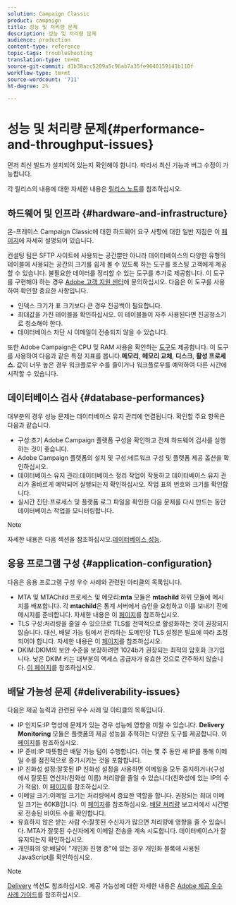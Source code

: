 ```yaml
---
solution: Campaign Classic
product: campaign
title: 성능 및 처리량 문제
description: 성능 및 처리량 문제
audience: production
content-type: reference
topic-tags: troubleshooting
translation-type: tm+mt
source-git-commit: d1b38acc5209a5c96ab7a35fe9640159141b110f
workflow-type: tm+mt
source-wordcount: '711'
ht-degree: 2%

---
```



# 성능 및 처리량 문제{#performance-and-throughput-issues}

먼저 최신 빌드가 설치되어 있는지 확인해야 합니다. 따라서 최신 기능과 버그 수정이 가능합니다.

각 릴리스의 내용에 대한 자세한 내용은 [릴리스 노트](../../rn/using/latest-release.md)를 참조하십시오.

## 하드웨어 및 인프라 {#hardware-and-infrastructure}

온-프레미스 Campaign Classic에 대한 하드웨어 요구 사항에 대한 일반 지침은 이 [페이지](https://helpx.adobe.com/kr/campaign/kb/hardware-sizing-guide.html)에 자세히 설명되어 있습니다.

컨설팅 팀은 SFTP 사이트에 사용되는 공간뿐만 아니라 데이터베이스의 다양한 유형의 테이블에 사용되는 공간의 크기를 쉽게 볼 수 있도록 하는 도구를 호스팅 고객에게 제공할 수 있습니다. 불필요한 데이터를 정리할 수 있는 도구를 추가로 제공합니다. 이 도구를 구현해야 하는 경우 [Adobe 고객 지원 센터](https://helpx.adobe.com/enterprise/admin-guide.html/enterprise/using/support-for-experience-cloud.ug.html)에 문의하십시오. 다음은 이 도구를 사용하여 확인할 중요한 사항입니다.

* 인덱스 크기가 표 크기보다 큰 경우 진공백이 필요합니다.
* 최대값을 가진 테이블을 확인하십시오. 이 테이블들이 자주 사용된다면 진공청소기로 청소해야 한다.
* 데이터베이스 차단 시 이메일이 전송되지 않을 수 있습니다.

또한 Adobe Campaign은 CPU 및 RAM 사용을 확인하는 [도구](../../production/using/monitoring-processes.md#manual-monitoring)도 제공합니다. 이 도구를 사용하여 다음과 같은 특정 지표를 봅니다.**메모리**, **메모리 교체**, **디스크**, **활성 프로세스**. 값이 너무 높은 경우 워크플로우 수를 줄이거나 워크플로우를 예약하여 다른 시간에 시작할 수 있습니다.

## 데이터베이스 검사 {#database-performances}

대부분의 경우 성능 문제는 데이터베이스 유지 관리에 연결됩니다. 확인할 주요 항목은 다음과 같습니다.

* 구성:초기 Adobe Campaign 플랫폼 구성을 확인하고 전체 하드웨어 검사를 실행하는 것이 좋습니다.
* Adobe Campaign 플랫폼의 설치 및 구성:네트워크 구성 및 플랫폼 제공 옵션을 확인하십시오.
* 데이터베이스 유지 관리:데이터베이스 정리 작업이 작동하고 데이터베이스 유지 관리가 올바르게 예약되어 실행되는지 확인하십시오. 작업 표의 번호와 크기를 확인합니다.
* 실시간 진단:프로세스 및 플랫폼 로그 파일을 확인한 다음 문제를 다시 만드는 동안 데이터베이스 작업을 모니터링합니다.

>[!NOTE]
>
>자세한 내용은 다음 섹션을 참조하십시오.[데이터베이스 성능](../../production/using/database-performances.md).

## 응용 프로그램 구성 {#application-configuration}

다음은 응용 프로그램 구성 우수 사례와 관련된 아티클의 목록입니다.

* MTA 및 MTAChild 프로세스 및 메모리:**mta** 모듈은 **mtachild** 하위 모듈에 메시지를 배포합니다. 각 **mtachild**&#x200B;은 통계 서버에서 승인을 요청하고 이를 보내기 전에 메시지를 준비합니다. 자세한 내용은 이 [페이지](../../installation/using/email-deliverability.md)를 참조하십시오.
* TLS 구성:처리량을 줄일 수 있으므로 TLS를 전역적으로 활성화하는 것이 권장되지 않습니다. 대신, 배달 가능 팀에서 관리하는 도메인당 TLS 설정은 필요에 따라 조정되어야 합니다. 자세한 내용은 이 [페이지](../../installation/using/email-deliverability.md#mx-configuration)를 참조하십시오.
* DKIM:DKIM의 보안 수준을 보장하려면 1024b가 권장되는 최적의 암호화 크기입니다. 낮은 DKIM 키는 대부분의 액세스 공급자가 유효한 것으로 간주하지 않습니다. [이 페이지](https://experienceleague.adobe.com/docs/deliverability-learn/deliverability-best-practice-guide/transition-process/infrastructure.html#authentication)를 참조하십시오.

## 배달 가능성 문제 {#deliverability-issues}

다음은 제공 능력과 관련된 우수 사례 및 아티클의 목록입니다.

* IP 인지도:IP 명성에 문제가 있는 경우 성능에 영향을 미칠 수 있습니다. **Delivery Monitoring** 모듈은 플랫폼의 제공 성능을 추적하는 다양한 도구를 제공합니다. 이 [페이지](../../delivery/using/monitoring-deliverability.md)를 참조하십시오.
* IP 준비:IP 따뜻함은 배달 가능 팀이 수행합니다. 이는 몇 주 동안 새 IP를 통해 이메일 수를 점진적으로 증가시키는 것을 포함합니다.
* IP 친화성 설정:잘못된 IP 친화성 설정을 사용하면 이메일을 모두 중지하거나(구성에서 잘못된 연산자/친화성 이름) 처리량을 줄일 수 있습니다(친화성에 있는 IP의 수가 적음). 이 [페이지](../../installation/using/email-deliverability.md#list-of-ip-addresses-to-use)를 참조하십시오.
* 이메일 크기:이메일 크기는 처리량에서 중요한 역할을 합니다. 권장되는 최대 이메일 크기는 60KB입니다. 이 [페이지](https://helpx.adobe.com/legal/product-descriptions/campaign.html)를 참조하십시오. [배달 처리량](../../reporting/using/global-reports.md#delivery-throughput) 보고서에서 시간별로 전송된 바이트 수를 확인합니다.
* 유효하지 않은 받는 사람 수:잘못된 수신자가 많으면 처리량에 영향을 줄 수 있습니다. MTA가 잘못된 수신자에게 이메일 전송을 계속 시도합니다. 데이터베이스가 잘 유지되는지 확인하십시오.
* 개인화의 양:배달이 &quot;개인화 진행 중&quot;에 있는 경우 개인화 블록에 사용된 JavaScript를 확인하십시오.

>[!NOTE]
>
>[Delivery](../../delivery/using/about-deliverability.md) 섹션도 참조하십시오. 제공 가능성에 대한 자세한 내용은 [Adobe 제공 우수 사례 가이드](https://experienceleague.adobe.com/docs/deliverability-learn/deliverability-best-practice-guide/introduction.html)를 참조하십시오.
